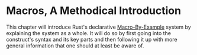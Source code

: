 # Macros, A Methodical Introduction

This chapter will introduce Rust's declarative [Macro-By-Example][mbe] system by explaining the system as a whole.
It will do so by first going into the construct's syntax and its key parts and then following it up with more general information that one should at least be aware of.

[mbe]: https://doc.rust-lang.org/reference/macros-by-example.html
[Macros chapter of the Rust Book]: https://doc.rust-lang.org/book/ch19-06-macros.html
